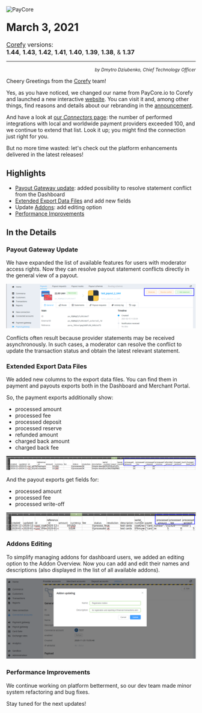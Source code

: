 <img src="/release-notes/images/paycore_illustration_newstyle-cool-cubes.jpg" alt="PayCore" style="width: 300px; float: left; padding-right: 15px;">

# March 3, 2021

<span style="font-size: 115%">[Corefy](https://corefy.com/) versions:<br>
**1.44**, **1.43**, **1.42**, **1.41**, **1.40**, **1.39**, **1.38**, & **1.37**</span>
<hr>
<div style="text-align: right; font-size: 85%; font-style: italic;">by Dmytro Dziubenko, Chief Technology Officer</div>

Cheery Greetings from the [Corefy](https://corefy.com/) team!

Yes, as you have noticed, we changed our name from PayCore.io to Corefy and launched a new interactive [website](https://corefy.com/). You can visit it and, among other things, find reasons and details about our rebranding in the [announcement](https://corefy.com/blog/paycore-io-rebrands-to-corefy-for-growth-and-expansion/).

And have a look at [our *Connectors* page](/connectors/): the number of performed integrations with local and worldwide payment providers exceeded 100, and we continue to extend that list. Look it up; you might find the connection just right for you.

But no more time wasted: let's check out the platform enhancements delivered in the latest releases!

## Highlights

* [Payout Gateway update](#payout-gateway-update): added possibility to resolve statement conflict from the Dashboard
* [Extended Export Data Files](#extended-export-data-files) and add new fields
* Update [Addons](#addons-editing): add editing option
* [Performance Improvements](#performance-improvements)

## In the Details

### Payout Gateway Update

We have expanded the list of available features for users with moderator access rights. Now they can resolve payout statement conflicts directly in the general view of a payout.

![Resolve conflict button](images/v1.37-1.44/payout-moderation.png)

Conflicts often result because provider statements may be received asynchronously. In such cases, a moderator can resolve the conflict to update the transaction status and obtain the latest relevant statement.

### Extended Export Data Files

We added new columns to the export data files. You can find them in payment and payouts exports both in the Dashboard and Merchant Portal.

So, the payment exports additionally show:

* processed amount
* processed fee
* processed deposit
* processed reserve
* refunded amount
* charged back amount
* charged back fee

![Payment export example](images/v1.37-1.44/payments-exports.png)

And the payout exports get fields for:

* processed amount
* processed fee
* processed write-off

![Payout export example](images/v1.37-1.44/payouts-exports.png)

### Addons Editing

To simplify managing addons for dashboard users, we added an editing option to the Addon Overview. Now you can add and edit their names and descriptions (also displayed in the list of all available addons).

![Addon updating](images/v1.37-1.44/updating-addon.png)

### Performance Improvements

We continue working on platform betterment, so our dev team made minor system refactoring and bug fixes.

Stay tuned for the next updates!
